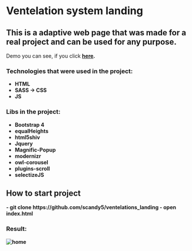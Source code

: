 <h1>Ventelation system landing</h1>
<h2>This is a adaptive web page that was made for a real project and can be used for any purpose.</h2>
<p>Demo you can see, if you click <a href="https://scandy5.github.io/ventelations_landing/"><b>here<b></a>.</p>
<h3>Technologies that were used in the project:</h3>
<ul>
	<li>HTML</li>
	<li>SASS -> CSS</li>
	<li>JS</li>
</ul>
<h3>Libs in the project:</h3>
<ul>
	<li>Bootstrap 4</li>
	<li>equalHeights</li>
	<li>html5shiv</li>
	<li>Jquery</li>
	<li>Magnific-Popup</li>
	<li>modernizr</li>
	<li>owl-corousel</li>
	<li>plugins-scroll</li>
	<li>selectizeJS</li>
</ul>
<h2>How to start project</h2>
 - git clone https://github.com/scandy5/ventelations_landing
 - open index.html
<h3>Result:</h3>
<img src="img/_home.jpeg" alt="home">
